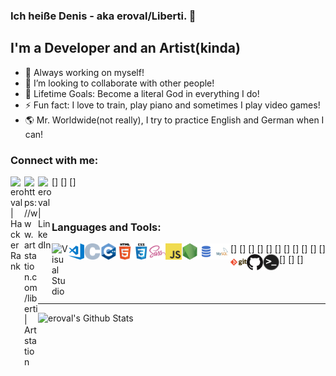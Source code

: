 ### Ich heiße Denis - aka eroval/Liberti. 👋

## I'm a Developer and an Artist(kinda)
- 🏢 Always working on myself!
- 👯 I’m looking to collaborate with other people!
- 🥅 Lifetime Goals: Become a literal God in everything I do!
- ⚡ Fun fact: I love to train, play piano and sometimes I play video games!
- 🌎 Mr. Worldwide(not really), I try to practice English and German when I can!

### Connect with me:

[<img align="left" alt="eroval | HackerRank" width="22px" src="https://cdn.jsdelivr.net/npm/simple-icons@v3/icons/hackerrank.svg" />]
[<img align="left" alt="https://www.artstation.com/liberti | Artstation" width="22px" src="https://cdn.jsdelivr.net/npm/simple-icons@v3/icons/artstation.svg" />]
[<img align="left" alt="eroval | LinkedIn" width="22px" src="https://cdn.jsdelivr.net/npm/simple-icons@v3/icons/linkedin.svg" />]

<br />

### Languages and Tools:

[<img align="left" alt="Visual Studio" width="26px" src="https://https://raw.githubusercontent.com/devicons/devicon/0d6c64dbbf311879f7d563bfc3ccf559f9ed111c/icons/visualstudio/visualstudio-plain.svg" />]
[<img align="left" alt="Visual Studio Code" width="26px" src="https://raw.githubusercontent.com/github/explore/80688e429a7d4ef2fca1e82350fe8e3517d3494d/topics/visual-studio-code/visual-studio-code.png" />]
[<img align="left" alt="C" width="26px" src="https://raw.githubusercontent.com/devicons/devicon/0d6c64dbbf311879f7d563bfc3ccf559f9ed111c/icons/c/c-original.svg" />]
[<img align="left" alt="C++" width="26px" src="https://raw.githubusercontent.com/devicons/devicon/0d6c64dbbf311879f7d563bfc3ccf559f9ed111c/icons/cplusplus/cplusplus-original.svg" />]
[<img align="left" alt="HTML5" width="26px" src="https://raw.githubusercontent.com/github/explore/80688e429a7d4ef2fca1e82350fe8e3517d3494d/topics/html/html.png" />]
[<img align="left" alt="CSS3" width="26px" src="https://raw.githubusercontent.com/github/explore/80688e429a7d4ef2fca1e82350fe8e3517d3494d/topics/css/css.png" />]
[<img align="left" alt="Sass" width="26px" src="https://raw.githubusercontent.com/github/explore/80688e429a7d4ef2fca1e82350fe8e3517d3494d/topics/sass/sass.png" />]
[<img align="left" alt="JavaScript" width="26px" src="https://raw.githubusercontent.com/github/explore/80688e429a7d4ef2fca1e82350fe8e3517d3494d/topics/javascript/javascript.png" />]
[<img align="left" alt="Node.js" width="26px" src="https://raw.githubusercontent.com/github/explore/80688e429a7d4ef2fca1e82350fe8e3517d3494d/topics/nodejs/nodejs.png" />]
[<img align="left" alt="SQL" width="26px" src="https://raw.githubusercontent.com/github/explore/80688e429a7d4ef2fca1e82350fe8e3517d3494d/topics/sql/sql.png" />]
[<img align="left" alt="MySQL" width="26px" src="https://raw.githubusercontent.com/github/explore/80688e429a7d4ef2fca1e82350fe8e3517d3494d/topics/mysql/mysql.png" />]
[<img align="left" alt="Git" width="26px" src="https://raw.githubusercontent.com/github/explore/80688e429a7d4ef2fca1e82350fe8e3517d3494d/topics/git/git.png" />]
[<img align="left" alt="GitHub" width="26px" src="https://raw.githubusercontent.com/github/explore/78df643247d429f6cc873026c0622819ad797942/topics/github/github.png" />]
[<img align="left" alt="HTML5" width="26px" src="https://raw.githubusercontent.com/github/explore/80688e429a7d4ef2fca1e82350fe8e3517d3494d/topics/terminal/terminal.png" />]

<br />
<br />

---

<img align="left" alt="eroval's Github Stats" src="https://github-readme-stats.vercel.app/api?username=eroval&show_icons=true&hide_border=true" />
